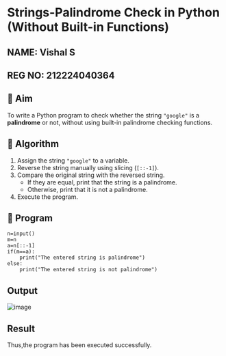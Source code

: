 # Strings-Palindrome Check in Python (Without Built-in Functions)
## NAME: Vishal S
## REG NO: 212224040364
## 🎯 Aim
To write a Python program to check whether the string `"google"` is a **palindrome** or not, without using built-in palindrome checking functions.

## 🧠 Algorithm
1. Assign the string `"google"` to a variable.
2. Reverse the string manually using slicing (`[::-1]`).
3. Compare the original string with the reversed string.
   - If they are equal, print that the string is a palindrome.
   - Otherwise, print that it is not a palindrome.
4. Execute the program.

## 🧾 Program

```
n=input()
m=n
a=n[::-1]
if(m==a):
    print("The entered string is palindrome")
else:
    print("The entered string is not palindrome")
```
## Output

![image](https://github.com/user-attachments/assets/4c1c94e0-58a1-4d4e-80eb-97a2ed96d291)

## Result

Thus,the program has been executed successfully.
